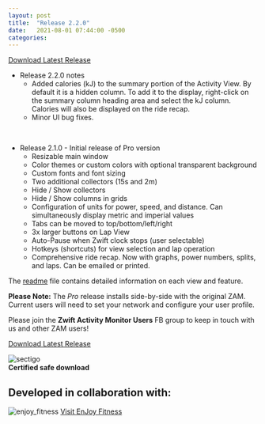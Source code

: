 ```yaml
---
layout: post
title:  "Release 2.2.0"
date:   2021-08-01 07:44:00 -0500
categories: 
---
```

[Download Latest Release](https://github.com/ruffk/ZwiftActivityMonitor/releases/latest/download/Setup-ZAM.exe)

* Release 2.2.0 notes
  * Added calories (kJ) to the summary portion of the Activity View.  By default it is a hidden column.  To add it to the display, right-click on the summary column heading area and select the kJ column.  Calories will also be displayed on the ride recap.
  * Minor UI bug fixes.
<br>

* Release 2.1.0 - Initial release of Pro version  
  * Resizable main window
  * Color themes or custom colors with optional transparent background
  * Custom fonts and font sizing
  * Two additional collectors (15s and 2m)
  * Hide / Show collectors
  * Hide / Show columns in grids
  * Configuration of units for power, speed, and distance.  Can simultaneously display metric and imperial values
  * Tabs can be moved to top/bottom/left/right
  * 3x larger buttons on Lap View
  * Auto-Pause when Zwift clock stops (user selectable)
  * Hotkeys (shortcuts) for view selection and lap operation
  * Comprehensive ride recap.  Now with graphs, power numbers, splits, and laps.  Can be emailed or printed.

The [readme](https://github.com/ruffk/ZwiftActivityMonitor#readme) file contains detailed information on each view and feature.

**Please Note:** The *Pro* release installs side-by-side with the original ZAM.  Current users will need to set your network and configure your user profile.

Please join the **Zwift Activity Monitor Users** FB group to keep in touch with us and other ZAM users!

[Download Latest Release](https://github.com/ruffk/ZwiftActivityMonitor/releases/latest/download/Setup-ZAM.exe)

![sectigo](https://github.com/ruffk/ZwiftActivityMonitor/raw/master/ZwiftActivityMonitor/images/sectigo.jpg)
<br>**Certified safe download**

## Developed in collaboration with:

![enjoy_fitness](https://github.com/ruffk/ZwiftActivityMonitor/raw/master/ZwiftActivityMonitor/images/Enjoy-Fitness-Logo-red.png)
[Visit EnJoy Fitness](https://www.EnJoyFitnessJax.com)
